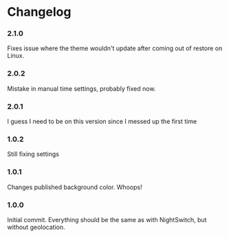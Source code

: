 # Changelog

### 2.1.0
Fixes issue where the theme wouldn't update after coming out of restore on Linux.

### 2.0.2
Mistake in manual time settings, probably fixed now.

### 2.0.1
I guess I need to be on this version since I messed up the first time

### 1.0.2
Still fixing settings

### 1.0.1
Changes published background color. Whoops!

### 1.0.0
Initial commit. Everything should be the same as with NightSwitch, but without geolocation.